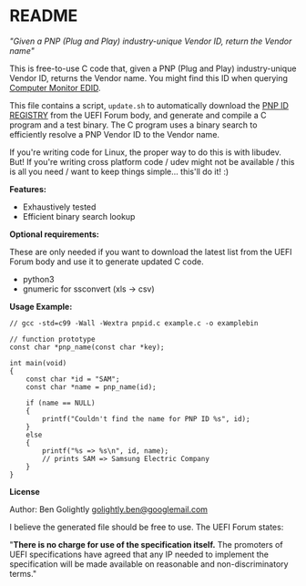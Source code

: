 README
======

*"Given a PNP (Plug and Play) industry-unique Vendor ID, return the Vendor name"*

This is free-to-use C code that, given a PNP (Plug and Play) industry-unique
Vendor ID, returns the Vendor name. You might find this ID when querying
[Computer Monitor EDID](https://en.wikipedia.org/wiki/Extended_Display_Identification_Data).

This file contains a script, `update.sh` to automatically download the
[PNP ID REGISTRY](http://www.uefi.org/pnp_id_list) from the UEFI Forum body,
and generate and compile a C program and a test binary. The C program uses
a binary search to efficiently resolve a PNP Vendor ID to the Vendor name.

If you're writing code for Linux, the proper way to do this is with libudev.
But! If you're writing cross platform code / udev might not be available /
this is all you need / want to keep things simple... this'll do it! :)


**Features:**

* Exhaustively tested
* Efficient binary search lookup


**Optional requirements:**

These are only needed if you want to download the latest list from the UEFI
Forum body and use it to generate updated C code.

* python3
* gnumeric for ssconvert (xls -> csv)


**Usage Example:**

    // gcc -std=c99 -Wall -Wextra pnpid.c example.c -o examplebin

    // function prototype
    const char *pnp_name(const char *key);

    int main(void)
    {
        const char *id = "SAM";
        const char *name = pnp_name(id);

        if (name == NULL)
        {
            printf("Couldn't find the name for PNP ID %s", id);
        }
        else
        {
            printf("%s => %s\n", id, name);
            // prints SAM => Samsung Electric Company
        }
    }


**License**

Author: Ben Golightly <golightly.ben@googlemail.com>

I believe the generated file should be free to use. The UEFI Forum states:

"**There is no charge for use of the specification itself.** The promoters of
UEFI specifications have agreed that any IP needed to implement the
specification will be made available on reasonable and non-discriminatory
terms."

